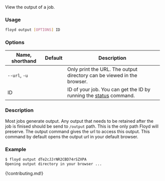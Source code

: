 View the output of a job.

### Usage
```bash
floyd output [OPTIONS] ID
```

### Options
| Name, shorthand | Default | Description |
| --------------- | ------- | ----------- |
| `--url`, `-u` |      | Only print the URL. The output directory can be viewed in the browser. |
| ID |      | ID of your job. You can get the ID by running the [status](./status) command.    |

### Description
Most jobs generate output. Any output that needs to be retained after the job is finised should be send to `/output` path.
This is the only path Floyd will preserve. The output command gives the url to access this output. This command by default opens the 
output url in your default browser.

### Example
```bash
$ floyd output dTe2cJJrNR2CBD74rSZXPA
Opening output directory in your browser ...
```

{!contributing.md!}
